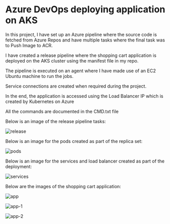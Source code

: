 # Azure DevOps deploying application on AKS

In this project, I have set up an Azure pipeline where the source code is fetched from Azure Repos and have multiple tasks where the final task was to Push Image to ACR.

I have created a release pipeline where the shopping cart application is deployed on the AKS cluster using the manifest file in my repo.

The pipeline is executed on an agent where I have made use of an EC2 Ubuntu machine to run the jobs.

Service connections are created when required during the project.

In the end, the application is accessed using the Load Balancer IP which is created by Kubernetes on Azure

All the commands are documented in the CMD.txt file

Below is an image of the release pipeline tasks:

![release](https://github.com/Pavan-1997/Azure_DevOps_AKS/assets/32020205/773f895f-a58a-416e-a682-7e8c48148072)

Below is an image for the pods created as part of the replica set:

![pods](https://github.com/Pavan-1997/Azure_DevOps_AKS/assets/32020205/f16d5efd-91dc-472f-b88d-7d4fe32bba5e)

Below is an image for the services and load balancer created as part of the deployment:

![services](https://github.com/Pavan-1997/Azure_DevOps_AKS/assets/32020205/cb1878b7-7bb8-4999-80ad-bd93d225d7ca)

Below are the images of the shopping cart application:

![app](https://github.com/Pavan-1997/Azure_DevOps_AKS/assets/32020205/730ca980-e3ae-4c5c-898b-874e7b81d17e)

![app-1](https://github.com/Pavan-1997/Azure_DevOps_AKS/assets/32020205/e569967e-3c9f-45c6-93d0-c0af4882b419)

![app-2](https://github.com/Pavan-1997/Azure_DevOps_AKS/assets/32020205/3ebab002-93b6-4415-80e9-1d0d59a7377b)





